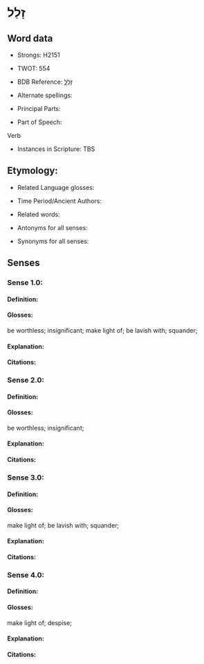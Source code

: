# זָלַל

<!-- Status: S2="NeedsEdits" -->
<!-- Lexica used for edits:   -->

## Word data

* Strongs: H2151

* TWOT: 554

* BDB Reference: [זָלַל](rc://en/bdb/dict/g.bl.aa)

* Alternate spellings:

* Principal Parts:

* Part of Speech:

Verb

* Instances in Scripture: TBS

## Etymology:

* Related Language glosses:

* Time Period/Ancient Authors:

* Related words:

* Antonyms for all senses:

* Synonyms for all senses:

## Senses

### Sense 1.0:

#### Definition:

#### Glosses:

be worthless; insignificant; make light of; be lavish with; squander; 

#### Explanation:

#### Citations:



### Sense 2.0:

#### Definition:

#### Glosses:

be worthless; insignificant; 

#### Explanation:

#### Citations:



### Sense 3.0:

#### Definition:

#### Glosses:

make light of; be lavish with; squander; 

#### Explanation:

#### Citations:



### Sense 4.0:

#### Definition:

#### Glosses:

make light of; despise; 

#### Explanation:

#### Citations:



